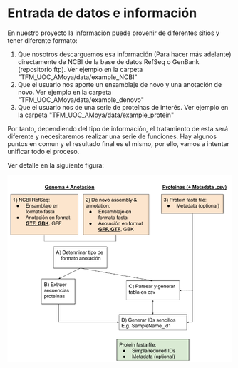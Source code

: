 # Entrada de datos e información

En nuestro proyecto la información puede provenir de diferentes sitios y tener diferente formato:
1) Que nosotros descarguemos esa información (Para hacer más adelante) directamente de NCBI de la base de datos RefSeq o GenBank (repositorio ftp). Ver ejemplo en la carpeta "TFM_UOC_AMoya/data/example_NCBI"
2) Que el usuario nos aporte un ensamblaje de novo y una anotación de novo. Ver ejemplo en la carpeta "TFM_UOC_AMoya/data/example_denovo"
3) Que el usuario nos de una serie de proteínas de interés. Ver ejemplo en la carpeta "TFM_UOC_AMoya/data/example_protein"

Por tanto, dependiendo del tipo de información, el tratamiento de esta será diferente y necesitaremos realizar una serie de funciones. Hay algunos puntos en comun y el resultado final es el mismo, por ello, vamos a intentar unificar todo el proceso.

Ver detalle en la siguiente figura:

![Figure](../images/Input_Data.png "Input data workflow for Bacterial Duplicate analysis")




